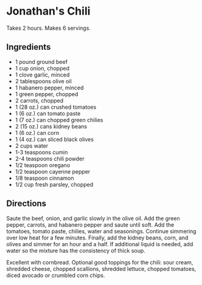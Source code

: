 # Jonathan's Chili

Takes 2 hours.
Makes 6 servings.

## Ingredients
* 1 pound ground beef
* 1 cup onion, chopped
* 1 clove garlic, minced
* 2 tablespoons olive oil
* 1 habanero pepper, minced
* 1 green pepper, chopped
* 2 carrots, chopped
* 1 (28 oz.) can crushed tomatoes
* 1 (6 oz.) can tomato paste
* 1 (7 oz.) can chopped green chilies
* 2 (15 oz.) cans kidney beans
* 1 (6 oz.) can corn
* 1 (4 oz.) can sliced black olives
* 2 cups water
* 1-3 teaspoons cumin
* 2-4 teaspoons chili powder
* 1/2 teaspoon oregano
* 1/2 teaspoon cayenne pepper
* 1/8 teaspoon cinnamon
* 1/2 cup fresh parsley, chopped

## Directions
Saute the beef, onion, and garlic slowly in the olive oil.  Add the green pepper, carrots, and habanero pepper and saute until soft.  Add the tomatoes, tomato paste, chilies, water and seasonings.  Continue simmering over low heat for a few minutes.  Finally, add the kidney beans, corn, and olives and simmer for an hour and a half.  If additional liquid is needed, add water so the mixture has the consistency of thick soup.

Excellent with cornbread.  Optional good toppings for the chili: sour cream, shredded cheese, chopped scallions, shredded lettuce, chopped tomatoes, diced avocado or crumbled corn chips.

